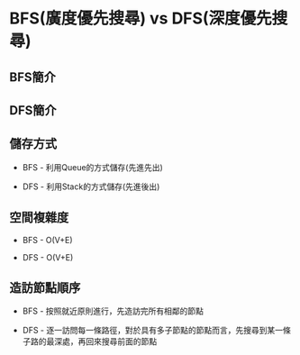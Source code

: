 # BFS(廣度優先搜尋) vs DFS(深度優先搜尋)

## BFS簡介
## DFS簡介

## 儲存方式
* BFS - 利用Queue的方式儲存(先進先出)

* DFS - 利用Stack的方式儲存(先進後出)

## 空間複雜度
* BFS - O(V+E)

* DFS - O(V+E)

## 造訪節點順序
* BFS - 按照就近原則進行，先造訪完所有相鄰的節點

* DFS - 逐一訪問每一條路徑，對於具有多子節點的節點而言，先搜尋到某一條子路的最深處，再回來搜尋前面的節點
